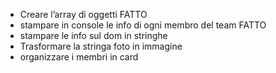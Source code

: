 - Creare l’array di oggetti FATTO
- stampare in console le info di ogni membro del team FATTO
- stampare le info sul dom in stringhe 
- Trasformare la stringa foto in immagine
- organizzare i membri in card